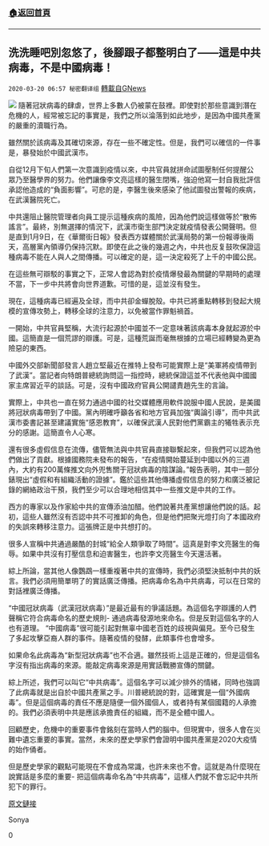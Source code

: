 ###  [:house:返回首頁](https://github.com/ourhimalayas/txt)
---

## 洗洗睡吧別忽悠了，後腳跟子都整明白了——這是中共病毒，不是中國病毒！
`2020-03-20 06:57 秘密翻译组` [轉載自GNews](https://gnews.org/zh-hant/145944/)

![](https://s3-ap-northeast-1.amazonaws.com/news.guo.offload.media/wp-content/uploads/2020/03/20065703/1-105.png)
隨著冠狀病毒的肆虐，世界上多數人仍被蒙在鼓裡。即使對於那些意識到潛在危機的人，經常被忘記的事實是，我們之所以淪落到如此地步，是因為中國共產黨的嚴重的瀆職行為。

雖然關於該病毒及其確切來源，存在一些不確定性。但是，我們可以確信的一件事是，暴發始於中國武漢市。

自從12月下旬人們第一次意識到疫情以來，中共官員就拼命試圖壓制任何提醒公眾乃至醫學界的努力。他們讓像李文亮這樣的醫生閉嘴，強迫他寫一封自我批評信承認他造成的“負面影響”。可悲的是，李醫生後來感染了他試圖發出警報的疾病，在武漢醫院死亡。

中共還阻止醫院管理者向員工提示這種疾病的風險，因為他們說這樣做等於“散佈謠言”。最終，別無選擇的情況下，武漢市衛生部門決定就疫情發表公開聲明。但是直到1月9日，在《華爾街日報》發表西方媒體關於武漢局勢的第一份報導後兩天，高層黨內領導仍保持沉默。即使在此之後的幾週之內，中共也反复鼓吹保證這種病毒不能在人與人之間傳播。可以確定的是，這一決定殺死了上千的中國公民。

在這些無可辯駁的事實之下，正常人會認為對於疫情爆發最為關鍵的早期時的處理不當，下一步中共將會向世界道歉。可惜的是，這並沒有發生。

現在，這種病毒已經遍及全球，而中共卻金蟬脫殼。中共已將重點轉移到發起大規模的宣傳攻勢上，轉移全球的注意力，以免被當作罪魁禍首。

一開始，中共官員堅稱，大流行起源於中國並不一定意味著該病毒本身就起源於中國。這簡直是一個荒謬的辯護。可是，這種荒誕而毫無根據的立場已經轉變為更為險惡的東西。

中國外交部新聞部發言人趙立堅最近在推特上發布可能實際上是“美軍將疫情帶到了武漢”。當記者向特朗普總統詢問這一指控時，總統保證這並不代表他與中國國家主席習近平的談話。可是，沒有中國政府官員公開譴責趙先生的言論。

實際上，中共也一直在努力通過中國的社交媒體應用軟件說服中國人民說，是美國將冠狀病毒帶到了中國。黨內明確呼籲各省和地方官員加強“輿論引導”，而中共武漢市委書記甚至建議實施“感恩教育”，以確保武漢人民對他們黨霸主的犧牲表示充分的感謝。這簡直令人心寒。

還有很多虛假信息在流傳，儘管無法與中共官員直接聯繫起來，但我們可以認為他們做出了貢獻。根據國務院未發布的報告，“在疫情開始蔓延到中國以外的三週內，大約有200萬條推文向外兜售關于冠狀病毒的陰謀論。”報告表明，其中一部分錶現出“虛假和有組織活動的證據”。鑑於這些其他傳播虛假信息的努力和廣泛被記錄的網絡政治干預，我們至少可以合理地相信其中一些推文是中共的工作。

西方的專家以及作家給中共的宣傳添油加醋。他們說著共產黨想讓他們說的話。起初，這些人雖然沒有否認中共不可推卸的角色，但是他們把聚光燈打向了本國政府的失誤來轉移注意力。這張牌正是中共想打的。

很多人宣稱中共通過嚴酷的封城“給全人類爭取了時間”。這真是對李文亮醫生的侮辱。如果中共沒有打壓信息和迫害醫生，也許李文亮醫生今天還活著。

綜上所論，當其他人像鸚鵡一樣重複著中共的宣傳時，我們必須堅決抵制中共的妖言。我們必須用簡單明了的實話廣泛傳播。把病毒命名為中共病毒，可以在日常的對話裡廣泛傳播。

“中國冠狀病毒（武漢冠狀病毒）”是最近最有的爭議話題。為這個名字辯護的人們聲稱它符合病毒命名的歷史規則- 通過病毒發源地來命名。但是反對這個名字的人也有道理。 “中國病毒”很可能引起對無辜中國老百姓的歧視與偏見。至今已發生了多起攻擊亞裔人群的事件。隨著疫情的發酵，此類事件也會增多。

如果命名此病毒為“新型冠狀病毒”也不合適。雖然技術上這是正確的，但是這個名字沒有指出病毒的來源。能敲定病毒來源是用實話戰勝宣傳的關鍵。

綜上所述，我們可以叫它“中共病毒”。這個名字可以減少排外的情緒，同時也強調了此病毒就是出自於中國共產黨之手。川普總統說的對，這確實是一個“外國病毒”。但是這個病毒的責任不應是隨便一個外國個人，或者持有某個國籍的人承擔的。我們必須表明中共是應該承擔責任的組織，而不是全體中國人。

回顧歷史，危機中的重要事件會銘刻在當時人們的腦中。但現實中，很多人會在災難中遺忘重要的事實。當然，未來的歷史學家們會證明中國共產黨是2020大疫情的始作俑者。

但是歷史學家的觀點可能現在不會成為常識，也許未來也不會。這就是為什麼現在說實話是多麼的重要- 把這個病毒命名為“中共病毒”，這樣人們就不會忘記中共所犯下的罪行。

[原文鏈接](https://www.hongkongfp.com/2020/03/19/lets-call-communist-party-coronavirus/)

Sonya

0
